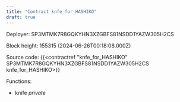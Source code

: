 ```yaml
---
title: "Contract knfe_for_HASHIKO"
draft: true
---
```

Deployer: SP3MTMK7R8GQKYHN3XZGBFS81NSDD1YAZW305H2CS


 



Block height: 155315 (2024-06-26T00:18:08.000Z)

Source code: {{<contractref "knfe_for_HASHIKO" SP3MTMK7R8GQKYHN3XZGBFS81NSDD1YAZW305H2CS knfe_for_HASHIKO>}}

Functions:

* knife _private_
